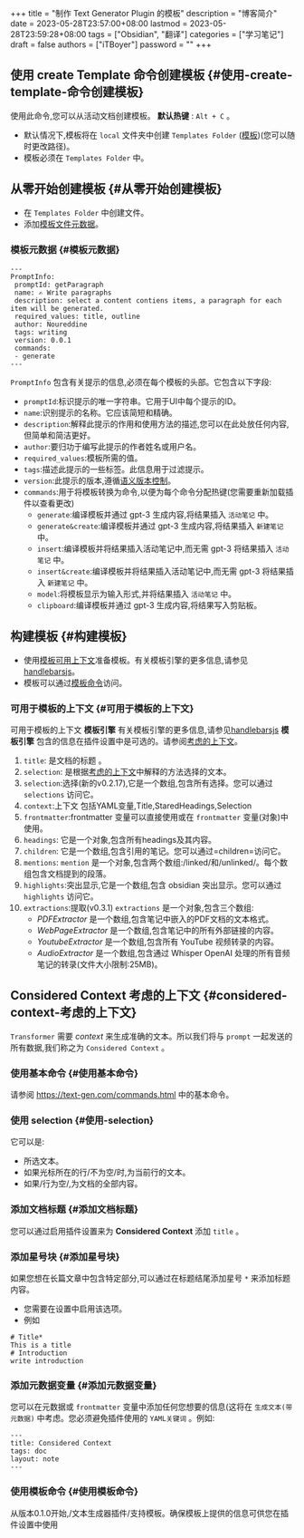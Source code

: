 +++
title = "制作 Text Generator Plugin 的模板"
description = "博客简介"
date = 2023-05-28T23:57:00+08:00
lastmod = 2023-05-28T23:59:28+08:00
tags = ["Obsidian", "翻译"]
categories = ["学习笔记"]
draft = false
authors = ["iTBoyer"]
password = ""
+++

## 使用 create Template 命令创建模板 {#使用-create-template-命令创建模板}

使用此命令,您可以从活动文档创建模板。 **默认热键** : `Alt + C` 。 

-   默认情况下,模板将在 `local` 文件夹中创建 `Templates Folder` ([模板](https://text-gen.com/templates))(您可以随时更改路径)。
-   模板必须在 `Templates Folder` 中。


## 从零开始创建模板 {#从零开始创建模板}

-   在 `Templates Folder` 中创建文件。
-   添加[模板文件元数据](https://text-gen.com/template-file-metadata)。


### 模板元数据 {#模板元数据}

```text
---
PromptInfo:
 promptId: getParagraph
 name: ✍️ Write paragraphs
 description: select a content contiens items, a paragraph for each item will be generated.
 required_values: title, outline
 author: Noureddine
 tags: writing
 version: 0.0.1
 commands:
 - generate
---
```

`PromptInfo` 包含有关提示的信息,必须在每个模板的头部。它包含以下字段: 

-   `promptId`:标识提示的唯一字符串。它用于UI中每个提示的ID。
-   `name`:识别提示的名称。它应该简短和精确。
-   `description`:解释此提示的作用和使用方法的描述,您可以在此处放任何内容,但简单和简洁更好。
-   `author`:要归功于编写此提示的作者姓名或用户名。
-   `required_values`:模板所需的值。
-   `tags`:描述此提示的一些标签。此信息用于过滤提示。
-   `version`:此提示的版本,遵循[语义版本控制](%5Bhttps://semver.org/%5D(https://semver.org/))。
-   `commands`:用于将模板转换为命令,以便为每个命令分配热键(您需要重新加载插件以查看更改) 
    -   `generate`:编译模板并通过 gpt-3 生成内容,将结果插入 `活动笔记` 中。
    -   `generate&create`:编译模板并通过 gpt-3 生成内容,将结果插入 `新建笔记` 中。
    -   `insert`:编译模板并将结果插入活动笔记中,而无需 gpt-3 将结果插入 `活动笔记` 中。
    -   `insert&create`:编译模板并将结果插入活动笔记中,而无需 gpt-3 将结果插入 `新建笔记` 中。
    -   `model`:将模板显示为输入形式,并将结果插入 `活动笔记` 中。
    -   `clipboard`:编译模板并通过 gpt-3 生成内容,将结果写入剪贴板。


## 构建模板 {#构建模板}

-   使用[模板可用上下文](https://text-gen.com/context-available-for-templates)准备模板。有关模板引擎的更多信息,请参见[handlebarsjs](https://handlebarsjs.com/)。
-   模板可以通过[模板命令](https://text-gen.com/commands)访问。


### **可用于模板的上下文** {#可用于模板的上下文}

可用于模板的上下文 **模板引擎** 有关模板引擎的更多信息,请参见[handlebarsjs](https://handlebarsjs.com/) **模板引擎** 包含的信息在插件设置中是可选的。请参阅[考虑的上下文](https://text-gen.com/considered-context)。 

1.  `title`: 是文档的标题 。
2.  `selection`: 是根据[考虑的上下文](https://text-gen.com/considered-context)中解释的方法选择的文本。
3.  `selection`:选择(新的v0.2.17),它是一个数组,包含所有选择。您可以通过 `selections` 访问它。
4.  `context`:上下文 包括YAML变量,Title,StaredHeadings,Selection
5.  `frontmatter`:frontmatter 变量可以直接使用或在 `frontmatter` 变量(对象)中使用。
6.  `headings`: 它是一个对象,包含所有headings及其内容。
7.  `children`: 它是一个数组,包含引用的笔记。您可以通过=children=访问它。
8.  `mentions`: `mention` 是一个对象,包含两个数组:/linked/和/unlinked/。每个数组包含文档提到的段落。
9.  `highlights`:突出显示,它是一个数组,包含 obsidian 突出显示。您可以通过 `highlights` 访问它。
10. `extractions`:提取(v0.3.1) `extractions` 是一个对象,包含三个数组: 
    -   _PDFExtractor_ 是一个数组,包含笔记中嵌入的PDF文档的文本格式。
    -   _WebPageExtractor_ 是一个数组,包含笔记中的所有外部链接的内容。
    -   _YoutubeExtractor_ 是一个数组,包含所有 YouTube 视频转录的内容。
    -   _AudioExtractor_ 是一个数组,包含通过 Whisper OpenAI 处理的所有音频笔记的转录(文件大小限制:25MB)。


## **Considered Context** 考虑的上下文 {#considered-context-考虑的上下文}

`Transformer` 需要 _context_ 来生成准确的文本。所以我们将与 `prompt` 一起发送的所有数据,我们称之为 `Considered Context` 。 


### 使用基本命令 {#使用基本命令}

请参阅 <https://text-gen.com/commands.html> 中的基本命令。 


### 使用 selection {#使用-selection}

它可以是: 

-   所选文本。
-   如果光标所在的行/不为空/时,为当前行的文本。
-   如果/行为空/,为文档的全部内容。


### 添加文档标题 {#添加文档标题}

您可以通过启用插件设置来为 **Considered Context** 添加 `title` 。 


### 添加星号块 {#添加星号块}

如果您想在长篇文章中包含特定部分,可以通过在标题结尾添加星号 `*` 来添加标题内容。 

-   您需要在设置中启用该选项。
-   例如

<!--listend-->

```text
# Title*
This is a title
# Introduction
write introduction
```


### 添加元数据变量 {#添加元数据变量}

您可以在元数据或 `frontmatter` 变量中添加任何您想要的信息(这将在 `生成文本(带元数据)` 中考虑。您必须避免插件使用的 `YAML关键词` 。例如: 

```text
---
title: Considered Context
tags: doc
layout: note
---
```


### 使用模板命令 {#使用模板命令}

从版本0.1.0开始,/文本生成器插件/支持模板。确保模板上提供的信息可供您在插件设置中使用 

